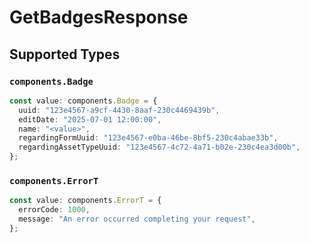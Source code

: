 # GetBadgesResponse


## Supported Types

### `components.Badge`

```typescript
const value: components.Badge = {
  uuid: "123e4567-a9cf-4430-8aaf-230c4469439b",
  editDate: "2025-07-01 12:00:00",
  name: "<value>",
  regardingFormUuid: "123e4567-e0ba-46be-8bf5-230c4abae33b",
  regardingAssetTypeUuid: "123e4567-4c72-4a71-b02e-230c4ea3d00b",
};
```

### `components.ErrorT`

```typescript
const value: components.ErrorT = {
  errorCode: 1000,
  message: "An error occurred completing your request",
};
```

